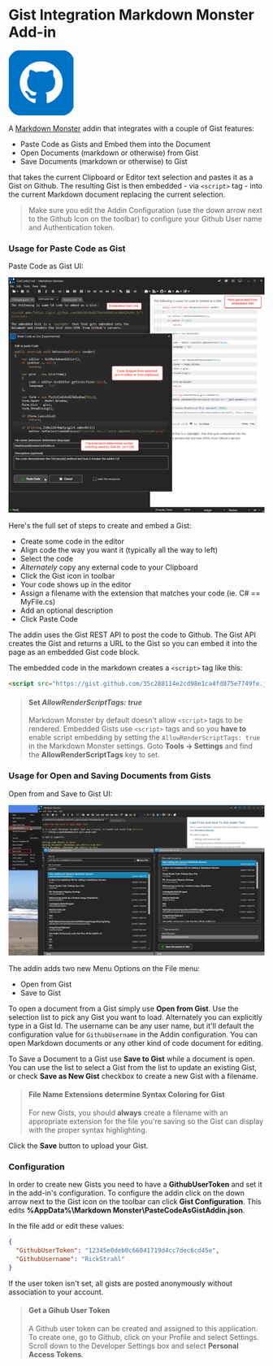 ﻿# Gist Integration Markdown Monster Add-in

<img src="Build\icon.png" width="128" />

A [Markdown Monster](https://markdownmonster.west-wind.com) addin that integrates with a couple of Gist features:

* Paste Code as Gists and Embed them into the Document
* Open Documents (markdown or otherwise) from Gist
* Save Documents (markdown or otherwise) to Gist

that takes the current Clipboard or Editor text selection and pastes it as a Gist on Github. The resulting Gist is then embedded - via `<script>` tag - into the current Markdown document replacing the current selection.

> Make sure you edit the Addin Configuration (use the down arrow next to the Github Icon on the toolbar) to configure your Github User name and Authentication token.

### Usage for Paste Code as Gist
Paste Code as Gist UI:

![Paste Code as Gist Addin UI](screenshot.png)

Here's the full set of steps to create and embed a Gist:

* Create some code in the editor
* Align code the way you want it (typically all the way to left)
* Select the code
* *Alternately* copy any external code to your Clipboard
* Click the Gist icon in toolbar
* Your code shows up in the editor
* Assign a filename with the extension that matches your code (ie. C# == MyFile.cs)
* Add an optional description
* Click Paste Code

The addin uses the Gist REST API to post the code to Github. The Gist API creates the Gist and returns a URL to the Gist so you can embed it into the page as an embedded Gist code block.

The embedded code in the markdown creates a `<script>` tag like this:

```html
<script src="https://gist.github.com/35c288114e2cd98e1ca4fd875e7749fe.js"></script>
```

> #### Set *AllowRenderScriptTags: true*
> Markdown Monster by default doesn't allow `<script>` tags to be rendered. Embedded Gists use `<script>` tags and so you **have to** enable script embedding by setting the `AllowRenderScriptTags: true` in the Markdown Monster settings. Goto **Tools -> Settings** and find the **AllowRenderScriptTags** key to set.

### Usage for Open and Saving Documents from Gists
Open from and Save to Gist UI:

![Open from and Save to Gist UI](Screenshot2.png)

The addin adds two new Menu Options on the File menu:

* Open from Gist
* Save to Gist

To open a document from a Gist simply use **Open from Gist**. Use the selection list to pick any Gist you want to load. Alternately you can explicitly type in a Gist Id. The username can be any user name, but it'll default the configuration value for `GithubUsername` in the Addin configuration. You can open Markdown documents or any other kind of code document for editing.

To Save a Document to a Gist use **Save to Gist** while a document is open. You can use the list to select a Gist from the list to update an existing Gist, or check **Save as New Gist** checkbox to create a new Gist with a filename.

> #### File Name Extensions determine Syntax Coloring for Gist
> For new Gists, you should **always** create a filename with an appropriate extension for the file you're saving so the Gist can display with the proper syntax highlighting.

Click the **Save** button to upload your Gist.

### Configuration
In order to create new Gists you need to have a **GithubUserToken** and set it in the add-in's configuration. To configure the addin click on the down arrow next to the Gist icon on the toolbar can click **Gist Configuration**. This edits **%AppData%\Markdown Monster\PasteCodeAsGistAddin.json**.

In the file add or edit these values:

```json
{
  "GithubUserToken": "12345e0deb0c66041719d4cc7dec6cd45e",
  "GithubUsername": "RickStrahl"
}
```

If the user token isn't set, all gists are posted anonymously without association to your account.

> #### Get a Gihub User Token
> A Github user token can be created and assigned to this application. To create one, go to Github, click on your Profile and select Settings. Scroll down to the Developer Settings box and select **Personal Access Tokens**.
